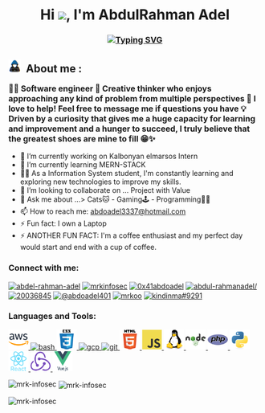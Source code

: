<h1 align="center">Hi <img src="https://raw.githubusercontent.com/MartinHeinz/MartinHeinz/master/wave.gif" width="30px">, I'm AbdulRahman Adel </h1>
<h3 align="center"> 
<a href="https://git.io/typing-svg"><img src="https://readme-typing-svg.demolab.com?font=Fira+Code&weight=700&pause=1000&color=4982F7&width=435&lines=I'm+Junior+Software+Engineer+%F0%9F%A7%91%E2%80%8D%F0%9F%92%BB;Always+Learning+New+Things+%F0%9F%90%B1;I%E2%9D%A4%EF%B8%8F+Coffee+%E2%98%95%EF%B8%8F" alt="Typing SVG" /></a>
</h3>

## <img src ="https://github.com/0xAbdulKhalid/0xAbdulKhalid/raw/main/assets/mdImages/about_me.gif" width=25px> &nbsp;About me :
<p Style="font-size:16px; font-weight:bold; ">
👨‍💻 Software engineer 
🧠 Creative thinker who enjoys approaching any kind of problem from multiple perspectives
🤝 I love to help! Feel free to message me if questions you have
💡 Driven by a curiosity that gives me a huge capacity for learning and improvement and a hunger to succeed, I truly believe that the greatest shoes are mine to fill 😁✨
</p>

- 🔭 I’m currently working on Kalbonyan elmarsos Intern
- 🌱 I’m currently learning MERN-STACK
- 👨‍💻 As a Information System student, I'm constantly learning and exploring new technologies to improve my skills.
- 👯 I’m looking to collaborate on ... Project with Value
- 💬 Ask me about ...> Cats🐱 - Gaming🕹️ - Programming👨‍💻 
- 📫 How to reach me: abdoadel3337@hotmail.com
- ⚡ Fun fact: I own a Laptop 
- ⚡ ANOTHER FUN FACT: I'm a coffee enthusiast and my perfect day would start and end with a cup of coffee.

<!-- ![HTML](https://img.shields.io/badge/HTML5-E34F26?style=for-the-badge&logo=html5&logoColor=white)&nbsp;
![CSS](https://img.shields.io/badge/CSS3-1572B6?style=for-the-badge&logo=css3&logoColor=white)&nbsp;
![JavaScript](https://img.shields.io/badge/JavaScript-323330?style=for-the-badge&logo=javascript&logoColor=F7DF1E)&nbsp;
![Python](https://img.shields.io/badge/Python-FFD43B?style=for-the-badge&logo=python&logoColor=blue)&nbsp;<br>
![PHP](https://img.shields.io/badge/PHP-777BB4?style=for-the-badge&logo=php&logoColor=white)&nbsp;
![Git](https://img.shields.io/badge/GIT-E44C30?style=for-the-badge&logo=git&logoColor=white)&nbsp;
![GitHub](https://img.shields.io/badge/GitHub-100000?style=for-the-badge&logo=github&logoColor=white)&nbsp;<br>
![Visual Studio Code](https://img.shields.io/badge/VSCode-0078D4?style=for-the-badge&logo=visual%20studio%20code&logoColor=white)&nbsp;
<a href="https://www.java.com" target="_blank"> <img src="https://raw.githubusercontent.com/devicons/devicon/master/icons/java/java-original-wordmark.svg" alt="java" width="40" height="40"/></a> -->
<h3 align="left">Connect with me:</h3>
<p align="left">
<a href="https://codepen.io/abdel-rahman-adel" target="blank"><img align="center" src="https://raw.githubusercontent.com/rahuldkjain/github-profile-readme-generator/master/src/images/icons/Social/codepen.svg" alt="abdel-rahman-adel" height="30" width="40" /></a>
<a href="https://dev.to/mrkinfosec" target="blank"><img align="center" src="https://raw.githubusercontent.com/rahuldkjain/github-profile-readme-generator/master/src/images/icons/Social/devto.svg" alt="mrkinfosec" height="30" width="40" /></a>
<a href="https://twitter.com/0x41abdoadel" target="blank"><img align="center" src="https://raw.githubusercontent.com/rahuldkjain/github-profile-readme-generator/master/src/images/icons/Social/twitter.svg" alt="0x41abdoadel" height="30" width="40" /></a>
<a href="https://linkedin.com/in/abdul-rahmanadel/" target="blank"><img align="center" src="https://raw.githubusercontent.com/rahuldkjain/github-profile-readme-generator/master/src/images/icons/Social/linked-in-alt.svg" alt="abdul-rahmanadel/" height="30" width="40" /></a>
<a href="https://stackoverflow.com/users/20036845" target="blank"><img align="center" src="https://raw.githubusercontent.com/rahuldkjain/github-profile-readme-generator/master/src/images/icons/Social/stack-overflow.svg" alt="20036845" height="30" width="40" /></a>
<a href="https://medium.com/@abdoadel401" target="blank"><img align="center" src="https://raw.githubusercontent.com/rahuldkjain/github-profile-readme-generator/master/src/images/icons/Social/medium.svg" alt="@abdoadel401" height="30" width="40" /></a>
<a href="https://codeforces.com/profile/mrkoo" target="blank"><img align="center" src="https://raw.githubusercontent.com/rahuldkjain/github-profile-readme-generator/master/src/images/icons/Social/codeforces.svg" alt="mrkoo" height="30" width="40" /></a>
<a href="https://discord.gg/kindinma#9291" target="blank"><img align="center" src="https://raw.githubusercontent.com/rahuldkjain/github-profile-readme-generator/master/src/images/icons/Social/discord.svg" alt="kindinma#9291" height="30" width="40" /></a>
</p>

<h3 align="left">Languages and Tools:</h3>
<p align="left"> <a href="https://aws.amazon.com" target="_blank" rel="noreferrer"> <img src="https://raw.githubusercontent.com/devicons/devicon/master/icons/amazonwebservices/amazonwebservices-original-wordmark.svg" alt="aws" width="40" height="40"/> </a> <a href="https://www.gnu.org/software/bash/" target="_blank" rel="noreferrer"> <img src="https://www.vectorlogo.zone/logos/gnu_bash/gnu_bash-icon.svg" alt="bash" width="40" height="40"/> </a> <a href="https://www.w3schools.com/css/" target="_blank" rel="noreferrer"> <img src="https://raw.githubusercontent.com/devicons/devicon/master/icons/css3/css3-original-wordmark.svg" alt="css3" width="40" height="40"/> </a> <a href="https://cloud.google.com" target="_blank" rel="noreferrer"> <img src="https://www.vectorlogo.zone/logos/google_cloud/google_cloud-icon.svg" alt="gcp" width="40" height="40"/> </a> <a href="https://git-scm.com/" target="_blank" rel="noreferrer"> <img src="https://www.vectorlogo.zone/logos/git-scm/git-scm-icon.svg" alt="git" width="40" height="40"/> </a> <a href="https://www.w3.org/html/" target="_blank" rel="noreferrer"> <img src="https://raw.githubusercontent.com/devicons/devicon/master/icons/html5/html5-original-wordmark.svg" alt="html5" width="40" height="40"/> </a> <a href="https://developer.mozilla.org/en-US/docs/Web/JavaScript" target="_blank" rel="noreferrer"> <img src="https://raw.githubusercontent.com/devicons/devicon/master/icons/javascript/javascript-original.svg" alt="javascript" width="40" height="40"/> </a> <a href="https://www.linux.org/" target="_blank" rel="noreferrer"> <img src="https://raw.githubusercontent.com/devicons/devicon/master/icons/linux/linux-original.svg" alt="linux" width="40" height="40"/> </a> <a href="https://nodejs.org" target="_blank" rel="noreferrer"> <img src="https://raw.githubusercontent.com/devicons/devicon/master/icons/nodejs/nodejs-original-wordmark.svg" alt="nodejs" width="40" height="40"/> </a> <a href="https://www.php.net" target="_blank" rel="noreferrer"> <img src="https://raw.githubusercontent.com/devicons/devicon/master/icons/php/php-original.svg" alt="php" width="40" height="40"/> </a> <a href="https://www.python.org" target="_blank" rel="noreferrer"> <img src="https://raw.githubusercontent.com/devicons/devicon/master/icons/python/python-original.svg" alt="python" width="40" height="40"/> </a> <a href="https://reactjs.org/" target="_blank" rel="noreferrer"> <img src="https://raw.githubusercontent.com/devicons/devicon/master/icons/react/react-original-wordmark.svg" alt="react" width="40" height="40"/> </a> <a href="https://redux.js.org" target="_blank" rel="noreferrer"> <img src="https://raw.githubusercontent.com/devicons/devicon/master/icons/redux/redux-original.svg" alt="redux" width="40" height="40"/> </a> <a href="https://vuejs.org/" target="_blank" rel="noreferrer"> <img src="https://raw.githubusercontent.com/devicons/devicon/master/icons/vuejs/vuejs-original-wordmark.svg" alt="vuejs" width="40" height="40"/> </a> </p>

<p><img align="left" src="https://github-readme-stats.vercel.app/api/top-langs?username=mrk-infosec&show_icons=true&theme=dracula&bg_color=141321&locale=en&layout=compact" alt="mrk-infosec" /></p>

<p>&nbsp;<img align="center" src="https://github-readme-stats.vercel.app/api?username=mrk-infosec&show_icons=true&theme=dracula&title_color=7b7b7b&locale=en" alt="mrk-infosec" /></p>

<p><img align="center" src="https://github-readme-streak-stats.herokuapp.com/?user=mrk-infosec&theme=dark" alt="mrk-infosec" /></p>
